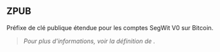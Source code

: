 ## ZPUB

Préfixe de clé publique étendue pour les comptes SegWit V0 sur Bitcoin.

> *Pour plus d'informations, voir la définition de [](/dictionnaire/./C.md#clé-étendue).*
